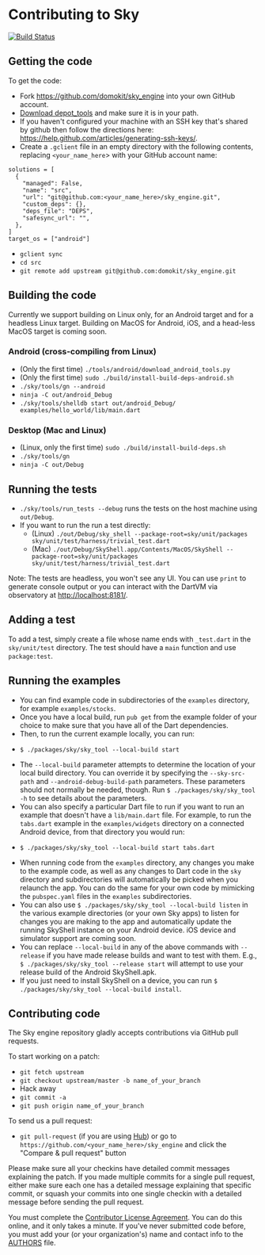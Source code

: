 Contributing to Sky
===================

[![Build Status](https://travis-ci.org/domokit/sky_engine.svg)](https://travis-ci.org/domokit/sky_engine)

Getting the code
----------------

To get the code:

 * Fork https://github.com/domokit/sky_engine into your own GitHub account.
 * [Download depot_tools](http://www.chromium.org/developers/how-tos/install-depot-tools)
   and make sure it is in your path.
 * If you haven't configured your machine with an SSH key that's shared by github then
   follow the directions here: https://help.github.com/articles/generating-ssh-keys/.
 * Create a `.gclient` file in an empty directory with the following contents, replacing
   `<your_name_here`> with your GitHub account name:

```
solutions = [
  {
    "managed": False,
    "name": "src",
    "url": "git@github.com:<your_name_here>/sky_engine.git",
    "custom_deps": {},
    "deps_file": "DEPS",
    "safesync_url": "",
  },
]
target_os = ["android"]
```

 * `gclient sync`
 * `cd src`
 * `git remote add upstream git@github.com:domokit/sky_engine.git`

Building the code
-----------------

Currently we support building on Linux only, for an Android target and for a headless Linux
target. Building on MacOS for Android, iOS, and a head-less MacOS target is coming soon.

### Android (cross-compiling from Linux)

* (Only the first time) `./tools/android/download_android_tools.py`
* (Only the first time) `sudo ./build/install-build-deps-android.sh`
* `./sky/tools/gn --android`
* `ninja -C out/android_Debug`
* `./sky/tools/shelldb start out/android_Debug/ examples/hello_world/lib/main.dart`

### Desktop (Mac and Linux)

* (Linux, only the first time) `sudo ./build/install-build-deps.sh`
* `./sky/tools/gn`
* `ninja -C out/Debug`

Running the tests
-----------------

* `./sky/tools/run_tests --debug` runs the tests on the host machine using `out/Debug`.
* If you want to run the run a test directly:
  - (Linux) `./out/Debug/sky_shell --package-root=sky/unit/packages sky/unit/test/harness/trivial_test.dart`
  - (Mac) `./out/Debug/SkyShell.app/Contents/MacOS/SkyShell --package-root=sky/unit/packages sky/unit/test/harness/trivial_test.dart`

Note: The tests are headless, you won't see any UI. You can use `print` to generate console output or you can interact with the DartVM via observatory at [http://localhost:8181/](http://localhost:8181/).

Adding a test
-------------

To add a test, simply create a file whose name ends with `_test.dart` in the `sky/unit/test` directory.
The test should have a `main` function and use `package:test`.

Running the examples
--------------------

* You can find example code in subdirectories of the `examples` directory, for example `examples/stocks`.
* Once you have a local build, run `pub get` from the example folder of your choice to make sure that you have all of the Dart dependencies.
* Then, to run the current example locally, you can run:
 - `$ ./packages/sky/sky_tool --local-build start`
* The `--local-build` parameter attempts to determine the location of your local build directory. You can override it by specifying the `--sky-src-path` and `--android-debug-build-path` parameters. These parameters should not normally be needed, though. Run `$ ./packages/sky/sky_tool -h` to see details about the parameters.
* You can also specify a particular Dart file to run if you want to run an example that doesn't have a `lib/main.dart` file.  For example, to run the `tabs.dart` example in the `examples/widgets` directory on a connected Android device, from that directory you would run:
 - `$ ./packages/sky/sky_tool --local-build start tabs.dart`
* When running code from the `examples` directory, any changes you make to the example code, as well as any changes to Dart code in the `sky` directory and subdirectories will automatically be picked when you relaunch the app.  You can do the same for your own code by mimicking the `pubspec.yaml` files in the `examples` subdirectories.
* You can also use `$ ./packages/sky/sky_tool --local-build listen` in the various example directories (or your own Sky apps) to listen for changes you are making to the app and automatically update the running SkyShell instance on your Android device.  iOS device and simulator support are coming soon.
* You can replace `--local-build` in any of the above commands with `--release` if you have made release builds and want to test with them.  E.g., `$ ./packages/sky/sky_tool --release start` will attempt to use your release build of the Android SkyShell.apk.
* If you just need to install SkyShell on a device, you can run `$ ./packages/sky/sky_tool --local-build install`.

Contributing code
-----------------

The Sky engine repository gladly accepts contributions via GitHub pull requests.

To start working on a patch:

 * `git fetch upstream`
 * `git checkout upstream/master -b name_of_your_branch`
 * Hack away
 * `git commit -a`
 * `git push origin name_of_your_branch`

To send us a pull request:

 * `git pull-request` (if you are using [Hub](http://github.com/github/hub/)) or go to `https://github.com/<your_name_here>/sky_engine` and click the
   "Compare & pull request" button

Please make sure all your checkins have detailed commit messages explaining the patch.
If you made multiple commits for a single pull request, either make sure each one has a detailed
message explaining that specific commit, or squash your commits into one single checkin with a
detailed message before sending the pull request.

You must complete the
[Contributor License Agreement](https://cla.developers.google.com/clas).
You can do this online, and it only takes a minute.
If you've never submitted code before, you must add your (or your
organization's) name and contact info to the [AUTHORS](AUTHORS) file.
